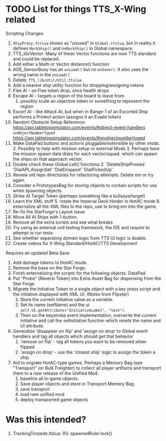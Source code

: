 # TODO List for things TTS_X-Wing related

Scripting Changes
1. `ShipProxy.ttslua` shows as "unused" in `Global.ttslua`,
    but in reality it defines `MarkShip()` and `UnMarkShip()` in Global namespace.
1. TTS_lib/Vector: Many of these Vector functions are now TTS standard and could be replaced.
1. Add either a Math or Vector distance() function
1. AOE_SensorBuoy has an `onLoad()` but no `onSave()`. It also uses the wrong name in the `onLoad()`
1. Delete: `TTS_lib/Util/Util.ttslua`
1. Add a nearest ship utility function for dropping/assigning tokens
1. Flee AI - on Flee token drop, once health drops 
1. Escape AI - targets a region of the board to leave from
    1. possibly scale an objective token or something to represent the region
1. Escort AI - like Attack AI, but when in Range-1 of an Escorted Ship performs a Protect action (assigns it an Evade token)
1. Random Obstacle Setup
    Reference: 
    https://api.tabletopsimulator.com/events/#object-event-handlers
    <br/>`onObjectNumberTyped`
    https://api.tabletopsimulator.com/events/#onobjectnumbertyped
1. Make DataPad buttons and actions pluggable/extensible by other mods.
   2. Possibly to help with mission setup or external Mods
   3. Perhaps have the mission spawn data disks for each vector/squad, which can spawn the ships on that approach vector.
1. Double check these Global.call() functions 
   2. 'DeleteShipProxies'
      'DialAPI_AssignSet'
      'DialDropped'
      'DialPickedUp'
1. Review old repo directories for refactoring attempts. Delete em or try again.
2. Consider a PrototypesBag for storing objects to contain scripts for use when spawning objects.
3. Strike AI Target Token (perhaps something like a bullseye/target)
4. Learn the XML stuff
   5. rotate the Imperial Deck Holder in HotAC mode
   6. externalize all the XML files to the repo, use <include> to bring em into the game.
1. Re-fix the StarForge's Layout issue.
2. Move All AI Ships with 1-button.
3. Remove all the extra turrets and see what breaks
4. Try using an external unit testing framework, the IDE and require to attempt to run tests
5. See whether separating domain logic from TTS UI logic is doable.
6. Create videos for X-Wing Standard/HotAC/TTS Development

Requires an updated Beta Save
1. Add damage tokens to HotAC mode.
1. Remove the base on the Star Forge.
1. Finish externalizing the scripts for the following objects: 
    DataPad
1. Put "Probe" [Reversi Token] into Extra Asset Bag for dispensing from the Star Forge.
1. Migrate the Initiative Token to a single object with a key press script and the initiative displayed with XML UI. (Notes from Flipster)
    1. Store the current initiative value as a variable.
    2. Set its name (setName) and the ui `self.UI.getAttribute("InitiativeLabel", "text")`.
    3. Then on the keystroke event implementation, overwrite the current initiative and call the setInitiative function which resets the name and UI attribute.
1. Generalize 'disappear on flip' and 'assign on drop' to Global event handlers and tag all objects which should get that behavior
   1. 'remove on flip' - tag all tokens you want to be removed when flipped
   2. 'assign on drop' - use the 'closest ship' logic to assign the token a ship
1. Aid to migrate HotAC-type games. Perhaps a Memory Bag type "Transport" (or Bulk Freighter) to collect all player artifacts and transport them to a new release of the Unified Mod.
    1. baseline all in-game objects.
    1. Save player objects and store in Transport Memory Bag.
    1. save transport
    1. load new unified mod
    1. deploy transported game objects


# Was this intended?
1. TrackingTorpedo.ttslua: 93:     spawnedRuler.lock()

